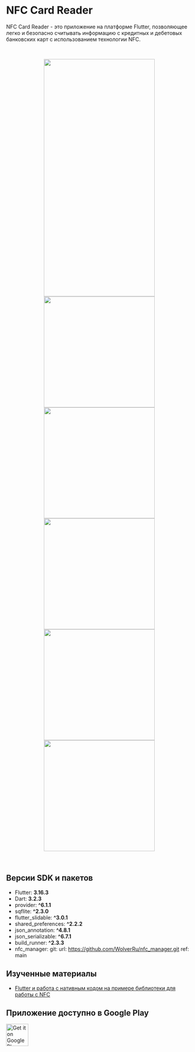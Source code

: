 # NFC Card Reader

NFC Card Reader - это приложение на платформе Flutter, позволяющее легко и безопасно считывать информацию с кредитных и дебетовых банковских карт с использованием технологии NFC.

  <br/>
<p align="center">
  <img src="screenshots/06.jpg" width="300" height="642"  />
  <img src="screenshots/01.jpg" width="300" /> 
  <br/>
  <img src="screenshots/02.jpg" width="300" />	
  <img src="screenshots/03.jpg" width="300" />
  <br/>
  <img src="screenshots/04.jpg" width="300" />
  <img src="screenshots/05.jpg" width="300" />
</p>
  <br/>
  
## Версии SDK и пакетов

- Flutter: **3.16.3**
- Dart: **3.2.3**
- provider: **^6.1.1**
- sqflite: **^2.3.0**
- flutter_slidable: **^3.0.1**
- shared_preferences: **^2.2.2**
- json_annotation: **^4.8.1**
- json_serializable: **^6.7.1**
- build_runner: **^2.3.3**
- nfc_manager:
    git:
      url: https://github.com/WolverRu/nfc_manager.git
      ref: main

 ## Изученные материалы

 - [Flutter и работа с нативным кодом на примере библиотеки для работы с NFC](https://habr.com/ru/articles/770842/)
  

## Приложение доступно в Google Play

<a href="https://play.google.com/store/apps/details?id=com.github.devnied.emvnfccard.pro&utm_source=global_co&utm_medium=prtnr&utm_content=Mar2515&utm_campaign=PartBadge&pcampaignid=MKT-AC-global-none-all-co-pr-py-PartBadges-Oct1515-1"><img height="60px" alt="Get it on Google Play" src="https://play.google.com/intl/en_us/badges/images/apps/en-play-badge.png" /></a>

